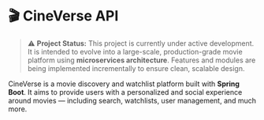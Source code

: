 # 🎬 CineVerse API

> ⚠️ **Project Status:** This project is currently under active development. It is intended to evolve into a large-scale, production-grade movie platform using **microservices architecture**. Features and modules are being implemented incrementally to ensure clean, scalable design.

CineVerse is a movie discovery and watchlist platform built with **Spring Boot**. It aims to provide users with a personalized and social experience around movies — including search, watchlists, user management, and much more.
